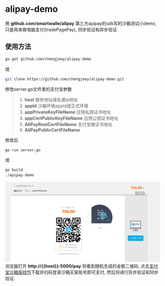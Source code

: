 # alipay-demo

用 **github.com/smartwalle/alipay** 第三方apipay的sdk写的沙箱测试小demo, 只是用来做电脑支付(tradePagePay), 同步验证和异步验证.

## 使用方法
```bash
go get github.com/chengjoey/alipay-demo
```
或
```bash
git clone https://github.com/chengjoey/alipay-demo.git
```

修改server.go文件里的支付宝参数

>1. **host** 服务地址域名或ip地址
>2. **appId** 沙箱环境appId或正式环境
>3. **appPrivateKeyFileName** 应用私钥证书地址
>4. **appCertPublicKeyFileName** 应用公钥证书地址
>5. **AliPayRootCertFileName** 支付宝根证书地址
>6. **AliPayPublicCertFileName** 

修改后
```bash
go run server.go
```
或
```bash
go build
./apipay-demo
```
![支付页面演示图](支付页面.jpg)
浏览器打开 **http://{{host}}:5000/pay** 将看到随机生成的金额二维码, 点击[支付宝沙箱版钱包](https://openhome.alipay.com/platform/appDaily.htm?tab=tool)下载并扫码登录沙箱买家账号即可支付, 然后将进行异步验证和同步验证.